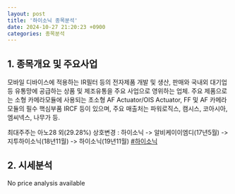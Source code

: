 ```yaml
---
layout: post
title: '하이소닉 종목분석'
date: 2024-10-27 21:20:23 +0900
categories: 종목분석
---
```


## 1. 종목개요 및 주요사업

모바일 디바이스에 적용하는 IR필터 등의 전자제품 개발 및 생산, 판매와 국내외 대기업 등 유통망에 공급하는 상품 및 제조유통을 주요 사업으로 영위하는 업체. 주요 제품으로는 소형 카메라모듈에 사용되는 초소형 AF Actuator/OIS Actuator, FF 및 AF 카메라모듈의 필수 핵심부품 IRCF 등이 있으며, 주요 매출처는 파워로직스, 캠시스, 코아시아, 엠씨넥스, 나무가 등. 

최대주주는 아노28 외(29.28%) 상호변경 : 하이소닉 -> 알비케이이엠디(17년5월) -> 지투하이소닉(18년11월) -> 하이소닉(19년11월)
[#하이소닉](#)

## 2. 시세분석

No price analysis available
